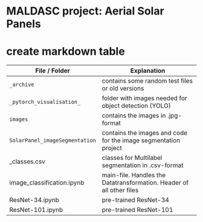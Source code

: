 # MALDASC project: Aerial Solar Panels

# create markdown table
| File / Folder | Explanation | 
| --- | --- | 
| `_archive` | contains some random test files or old versions |
| `_pytorch_visualisation_` | folder with images needed for object detection (YOLO) |
| `images` | contains the images in .jpg-format |
| `SolarPanel_imageSegmentation` | contains the images and code for the image segmentation project |
| _classes.csv | classes for Multilabel segmentation in .csv-format |
| image_classification.ipynb | main-file. Handles the Datatransformation. Header of all other files |
| ResNet-34.ipynb | pre-trained ResNet-34 |
| ResNet-101.ipynb | pre-trained ResNet-101 |